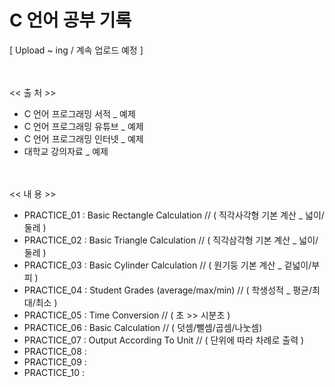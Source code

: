 # C 언어 공부 기록
[ Upload ~ ing / 계속 업로드 예정 ]


<br/><br/>
 << 출 처 >>
- C 언어 프로그래밍 서적 _ 예제
- C 언어 프로그래밍 유튜브 _ 예제
- C 언어 프로그래밍 인터넷 _ 예제
- 대학교 강의자료 _ 예제


<br/><br/>
 << 내 용 >>
 - PRACTICE_01 : Basic Rectangle Calculation // ( 직각사각형 기본 계산 _ 넓이/둘레 )
 - PRACTICE_02 : Basic Triangle Calculation // ( 직각삼각형 기본 계산 _ 넓이/둘레 )
 - PRACTICE_03 : Basic Cylinder Calculation // ( 원기둥 기본 계산 _ 겉넓이/부피 )
 - PRACTICE_04 : Student Grades (average/max/min) // ( 학생성적 _ 평균/최대/최소 )
 - PRACTICE_05 : Time Conversion // ( 초 >> 시분초 )
 - PRACTICE_06 : Basic Calculation // ( 덧셈/뺄셈/곱셈/나눗셈)
 - PRACTICE_07 : Output According To Unit // ( 단위에 따라 차례로 출력 )
 - PRACTICE_08 : 
 - PRACTICE_09 : 
 - PRACTICE_10 : 
